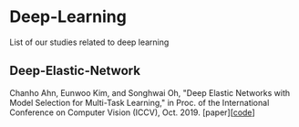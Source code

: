 # Deep-Learning
List of our studies related to deep learning

## Deep-Elastic-Network
Chanho Ahn, Eunwoo Kim, and Songhwai Oh, "Deep Elastic Networks with Model Selection for Multi-Task Learning," in Proc. of the International Conference on Computer Vision (ICCV), Oct. 2019.
[paper][[code](https://github.com/rllab-snu/Deep-Elastic-Network)]
